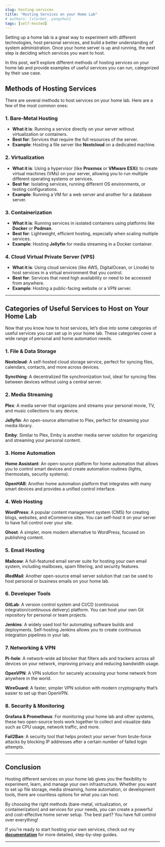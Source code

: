 ```yaml
---
slug: hosting-services
title: "Hosting Services on your Home Lab"
# authors: [slorber, yangshun]
tags: [self-hosted]
---
```




Setting up a home lab is a great way to experiment with different technologies, host personal services, and build a better understanding of system administration. Once your home server is up and running, the next step is deciding which services you want to host.

In this post, we’ll explore different methods of hosting services on your home lab and provide examples of useful services you can run, categorized by their use case.

## Methods of Hosting Services

There are several methods to host services on your home lab. Here are a few of the most common ones:

### 1. **Bare-Metal Hosting**
   - **What it is**: Running a service directly on your server without virtualization or containers.
   - **Best for**: Services that require the full resources of the server.
   - **Example**: Hosting a file server like **Nextcloud** on a dedicated machine.

### 2. **Virtualization**
   - **What it is**: Using a hypervisor (like **Proxmox** or **VMware ESXi**) to create virtual machines (VMs) on your server, allowing you to run multiple different operating systems or services.
   - **Best for**: Isolating services, running different OS environments, or testing configurations.
   - **Example**: Running a VM for a web server and another for a database server.

### 3. **Containerization**
   - **What it is**: Running services in isolated containers using platforms like **Docker** or **Podman**.
   - **Best for**: Lightweight, efficient hosting, especially when scaling multiple services.
   - **Example**: Hosting **Jellyfin** for media streaming in a Docker container.

### 4. **Cloud Virtual Private Server (VPS)**
   - **What it is**: Using cloud services (like AWS, DigitalOcean, or Linode) to host services in a virtual environment that you control.
   - **Best for**: Services that need high availability or need to be accessed from anywhere.
   - **Example**: Hosting a public-facing website or a VPN server.

---

## Categories of Useful Services to Host on Your Home Lab

Now that you know how to host services, let’s dive into some categories of useful services you can set up in your home lab. These categories cover a wide range of personal and home automation needs.

### 1. **File & Data Storage**

   **Nextcloud**: A self-hosted cloud storage service, perfect for syncing files, calendars, contacts, and more across devices.
   
   **Syncthing**: A decentralized file synchronization tool, ideal for syncing files between devices without using a central server.

### 2. **Media Streaming**

   **Plex**: A media server that organizes and streams your personal movie, TV, and music collections to any device.
   
   **Jellyfin**: An open-source alternative to Plex, perfect for streaming your media library.

   **Emby**: Similar to Plex, Emby is another media server solution for organizing and streaming your personal content.

### 3. **Home Automation**

   **Home Assistant**: An open-source platform for home automation that allows you to control smart devices and create automation routines (lights, thermostats, security systems).
   
   **OpenHAB**: Another home automation platform that integrates with many smart devices and provides a unified control interface.

### 4. **Web Hosting**

   **WordPress**: A popular content management system (CMS) for creating blogs, websites, and eCommerce sites. You can self-host it on your server to have full control over your site.
   
   **Ghost**: A simpler, more modern alternative to WordPress, focused on publishing content.

### 5. **Email Hosting**

   **Mailcow**: A full-featured email server suite for hosting your own email system, including mailboxes, spam filtering, and security features.
   
   **iRedMail**: Another open-source email server solution that can be used to host personal or business emails on your home lab.

### 6. **Developer Tools**

   **GitLab**: A version control system and CI/CD (continuous integration/continuous delivery) platform. You can host your own Git repository for personal or team projects.
   
   **Jenkins**: A widely used tool for automating software builds and deployments. Self-hosting Jenkins allows you to create continuous integration pipelines in your lab.

### 7. **Networking & VPN**

   **Pi-hole**: A network-wide ad blocker that filters ads and trackers across all devices on your network, improving privacy and reducing bandwidth usage.
   
   **OpenVPN**: A VPN solution for securely accessing your home network from anywhere in the world.
   
   **WireGuard**: A faster, simpler VPN solution with modern cryptography that’s easier to set up than OpenVPN.

### 8. **Security & Monitoring**

   **Grafana & Prometheus**: For monitoring your home lab and other systems, these two open-source tools work together to collect and visualize data such as CPU usage, network traffic, and more.
   
   **Fail2Ban**: A security tool that helps protect your server from brute-force attacks by blocking IP addresses after a certain number of failed login attempts.

---

## Conclusion

Hosting different services on your home lab gives you the flexibility to experiment, learn, and manage your own infrastructure. Whether you want to set up file storage, media streaming, home automation, or development tools, there are countless options for what you can host.

By choosing the right methods (bare-metal, virtualization, or containerization) and services for your needs, you can create a powerful and cost-effective home server setup. The best part? You have full control over everything!

If you're ready to start hosting your own services, check out my **[documentation](link-to-your-documentation)** for more detailed, step-by-step guides.

---